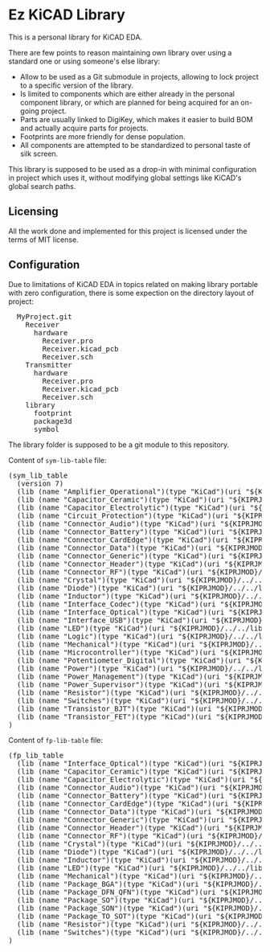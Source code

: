 # Ez KiCAD Library

This is a personal library for KiCAD EDA.

There are few points to reason maintaining own library over using a standard one
or using someone's else library:

- Allow to be used as a Git submodule in projects, allowing to lock project to
  a specific version of the library.
- Is limited to components which are either already in the personal component
  library, or which are planned for being acquired for an on-going project.
- Parts are usually linked to DigiKey, which makes it easier to build BOM and
  actually acquire parts for projects.
- Footprints are more friendly for dense population.
- All components are attempted to be standardized to personal taste of silk
  screen.

This library is supposed to be used as a drop-in with minimal configuration in
project which uses it, without modifying global settings like KiCAD's global
search paths.

## Licensing

All the work done and implemented for this project is licensed under the
terms of MIT license.

## Configuration

Due to limitations of KiCAD EDA in topics related on making library portable
with zero configuration, there is some expection on the directory layout of
project:

<pre>
  MyProject.git
    Receiver
      hardware
        Receiver.pro
        Receiver.kicad_pcb
        Receiver.sch
    Transmitter
      hardware
        Receiver.pro
        Receiver.kicad_pcb
        Receiver.sch
    library
      footprint
      package3d
      symbol
</pre>

The library folder is supposed to be a git module to this repository.

Content of `sym-lib-table` file:
<pre>
(sym_lib_table
  (version 7)
  (lib (name "Amplifier_Operational")(type "KiCad")(uri "${KIPRJMOD}/../../library/symbol/Amplifier_Operational.kicad_sym")(options "")(descr ""))
  (lib (name "Capacitor_Ceramic")(type "KiCad")(uri "${KIPRJMOD}/../../library/symbol/Capacitor_Ceramic.kicad_sym")(options "")(descr ""))
  (lib (name "Capacitor_Electrolytic")(type "KiCad")(uri "${KIPRJMOD}/../../library/symbol/Capacitor_Electrolytic.kicad_sym")(options "")(descr ""))
  (lib (name "Circuit_Protection")(type "KiCad")(uri "${KIPRJMOD}/../../library/symbol/Circuit_Protection.kicad_sym")(options "")(descr ""))
  (lib (name "Connector_Audio")(type "KiCad")(uri "${KIPRJMOD}/../../library/symbol/Connector_Audio.kicad_sym")(options "")(descr ""))
  (lib (name "Connector_Battery")(type "KiCad")(uri "${KIPRJMOD}/../../library/symbol/Connector_Battery.kicad_sym")(options "")(descr ""))
  (lib (name "Connector_CardEdge")(type "KiCad")(uri "${KIPRJMOD}/../../library/symbol/Connector_CardEdge.kicad_sym")(options "")(descr ""))
  (lib (name "Connector_Data")(type "KiCad")(uri "${KIPRJMOD}/../../library/symbol/Connector_Data.kicad_sym")(options "")(descr ""))
  (lib (name "Connector_Generic")(type "KiCad")(uri "${KIPRJMOD}/../../library/symbol/Connector_Generic.kicad_sym")(options "")(descr ""))
  (lib (name "Connector_Header")(type "KiCad")(uri "${KIPRJMOD}/../../library/symbol/Connector_Header.kicad_sym")(options "")(descr ""))
  (lib (name "Connector_RF")(type "KiCad")(uri "${KIPRJMOD}/../../library/symbol/Connector_RF.kicad_sym")(options "")(descr ""))
  (lib (name "Crystal")(type "KiCad")(uri "${KIPRJMOD}/../../library/symbol/Crystal.kicad_sym")(options "")(descr ""))
  (lib (name "Diode")(type "KiCad")(uri "${KIPRJMOD}/../../library/symbol/Diode.kicad_sym")(options "")(descr ""))
  (lib (name "Inductor")(type "KiCad")(uri "${KIPRJMOD}/../../library/symbol/Inductor.kicad_sym")(options "")(descr ""))
  (lib (name "Interface_Codec")(type "KiCad")(uri "${KIPRJMOD}/../../library/symbol/Interface_Codec.kicad_sym")(options "")(descr ""))
  (lib (name "Interface_Optical")(type "KiCad")(uri "${KIPRJMOD}/../../library/symbol/Interface_Optical.kicad_sym")(options "")(descr ""))
  (lib (name "Interface_USB")(type "KiCad")(uri "${KIPRJMOD}/../../library/symbol/Interface_USB.kicad_sym")(options "")(descr ""))
  (lib (name "LED")(type "KiCad")(uri "${KIPRJMOD}/../../library/symbol/LED.kicad_sym")(options "")(descr ""))
  (lib (name "Logic")(type "KiCad")(uri "${KIPRJMOD}/../../library/symbol/Logic.kicad_sym")(options "")(descr ""))
  (lib (name "Mechanical")(type "KiCad")(uri "${KIPRJMOD}/../../library/symbol/Mechanical.kicad_sym")(options "")(descr ""))
  (lib (name "Microcontroller")(type "KiCad")(uri "${KIPRJMOD}/../../library/symbol/Microcontroller.kicad_sym")(options "")(descr ""))
  (lib (name "Potentiometer_Digital")(type "KiCad")(uri "${KIPRJMOD}/../../library/symbol/Potentiometer_Digital.kicad_sym")(options "")(descr ""))
  (lib (name "Power")(type "KiCad")(uri "${KIPRJMOD}/../../library/symbol/Power.kicad_sym")(options "")(descr ""))
  (lib (name "Power_Management")(type "KiCad")(uri "${KIPRJMOD}/../../library/symbol/Power_Management.kicad_sym")(options "")(descr ""))
  (lib (name "Power_Supervisor")(type "KiCad")(uri "${KIPRJMOD}/../../library/symbol/Power_Supervisor.kicad_sym")(options "")(descr ""))
  (lib (name "Resistor")(type "KiCad")(uri "${KIPRJMOD}/../../library/symbol/Resistor.kicad_sym")(options "")(descr ""))
  (lib (name "Switches")(type "KiCad")(uri "${KIPRJMOD}/../../library/symbol/Switches.kicad_sym")(options "")(descr ""))
  (lib (name "Transistor_BJT")(type "KiCad")(uri "${KIPRJMOD}/../../library/symbol/Transistor_BJT.kicad_sym")(options "")(descr ""))
  (lib (name "Transistor_FET")(type "KiCad")(uri "${KIPRJMOD}/../../library/symbol/Transistor_FET.kicad_sym")(options "")(descr ""))
)
</pre>

Content of `fp-lib-table` file:
<pre>
(fp_lib_table
  (lib (name "Interface_Optical")(type "KiCad")(uri "${KIPRJMOD}/../../library/footprint/Interface_Optical.pretty")(options "")(descr ""))
  (lib (name "Capacitor_Ceramic")(type "KiCad")(uri "${KIPRJMOD}/../../library/footprint/Capacitor_Ceramic.pretty")(options "")(descr ""))
  (lib (name "Capacitor_Electrolytic")(type "KiCad")(uri "${KIPRJMOD}/../../library/footprint/Capacitor_Electrolytic.pretty")(options "")(descr ""))
  (lib (name "Connector_Audio")(type "KiCad")(uri "${KIPRJMOD}/../../library/footprint/Connector_Audio.pretty")(options "")(descr ""))
  (lib (name "Connector_Battery")(type "KiCad")(uri "${KIPRJMOD}/../../library/footprint/Connector_Battery.pretty")(options "")(descr ""))
  (lib (name "Connector_CardEdge")(type "KiCad")(uri "${KIPRJMOD}/../../library/footprint/Connector_CardEdge.pretty")(options "")(descr ""))
  (lib (name "Connector_Data")(type "KiCad")(uri "${KIPRJMOD}/../../library/footprint/Connector_Data.pretty")(options "")(descr ""))
  (lib (name "Connector_Generic")(type "KiCad")(uri "${KIPRJMOD}/../../library/footprint/Connector_Generic.pretty")(options "")(descr ""))
  (lib (name "Connector_Header")(type "KiCad")(uri "${KIPRJMOD}/../../library/footprint/Connector_Header.pretty")(options "")(descr ""))
  (lib (name "Connector_RF")(type "KiCad")(uri "${KIPRJMOD}/../../library/footprint/Connector_RF.pretty")(options "")(descr ""))
  (lib (name "Crystal")(type "KiCad")(uri "${KIPRJMOD}/../../library/footprint/Crystal.pretty")(options "")(descr ""))
  (lib (name "Diode")(type "KiCad")(uri "${KIPRJMOD}/../../library/footprint/Diode.pretty")(options "")(descr ""))
  (lib (name "Inductor")(type "KiCad")(uri "${KIPRJMOD}/../../library/footprint/Inductor.pretty")(options "")(descr ""))
  (lib (name "LED")(type "KiCad")(uri "${KIPRJMOD}/../../library/footprint/LED.pretty")(options "")(descr ""))
  (lib (name "Mechanical")(type "KiCad")(uri "${KIPRJMOD}/../../library/footprint/Mechanical.pretty")(options "")(descr ""))
  (lib (name "Package_BGA")(type "KiCad")(uri "${KIPRJMOD}/../../library/footprint/Package_BGA.pretty")(options "")(descr ""))
  (lib (name "Package_DFN_QFN")(type "KiCad")(uri "${KIPRJMOD}/../../library/footprint/Package_DFN_QFN.pretty")(options "")(descr ""))
  (lib (name "Package_SO")(type "KiCad")(uri "${KIPRJMOD}/../../library/footprint/Package_SO.pretty")(options "")(descr ""))
  (lib (name "Package_SON")(type "KiCad")(uri "${KIPRJMOD}/../../library/footprint/Package_SON.pretty")(options "")(descr ""))
  (lib (name "Package_TO_SOT")(type "KiCad")(uri "${KIPRJMOD}/../../library/footprint/Package_TO_SOT.pretty")(options "")(descr ""))
  (lib (name "Resistor")(type "KiCad")(uri "${KIPRJMOD}/../../library/footprint/Resistor.pretty")(options "")(descr ""))
  (lib (name "Switches")(type "KiCad")(uri "${KIPRJMOD}/../../library/footprint/Switches.pretty")(options "")(descr ""))
)
</pre>
